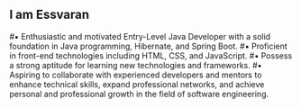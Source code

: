 ## I am Essvaran
#▪	Enthusiastic and motivated Entry-Level Java Developer with a solid foundation in Java programming, Hibernate, and Spring Boot. 
#▪	Proficient in front-end technologies including HTML, CSS, and JavaScript. 
#▪	Possess a strong aptitude for learning new technologies and frameworks. 
#▪	Aspiring to collaborate with experienced developers and mentors to enhance technical skills, expand professional networks, and achieve personal and professional growth in the field of software engineering.


